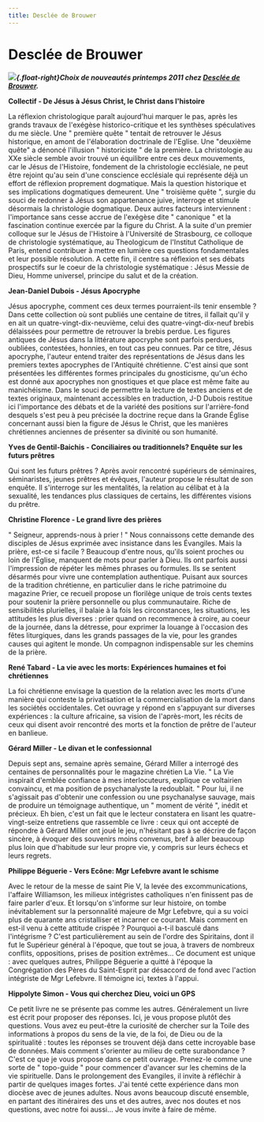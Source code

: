 ```yaml
---
title: Desclée de Brouwer
---
```


Desclée de Brouwer
==================

***![](/images/DDB.gif){.float-right}Choix de nouveautés printemps 2011 chez [Desclée de Brouwer](http://www.rue-des-livres.com/editeurs/347/desclee_de_brouwer.html).***

**Collectif - De Jésus à Jésus Christ, le Christ dans l'histoire**

La réflexion christologique paraît aujourd'hui marquer le pas, après les grands travaux de l'exégèse historico-critique et les synthèses spéculatives du me siècle. Une " première quête " tentait de retrouver le Jésus historique, en amont de l'élaboration doctrinale de l'Eglise. Une "deuxième quête" a dénoncé l'illusion " historiciste " de la première. La christologie au XXe siècle semble avoir trouvé un équilibre entre ces deux mouvements, car le Jésus de l'Histoire, fondement de la christologie ecclésiale, ne peut être rejoint qu'au sein d'une conscience ecclésiale qui représente déjà un effort de réflexion proprement dogmatique. Mais la question historique et ses implications dogmatiques demeurent. Une " troisième quête ", surgie du souci de redonner à Jésus son appartenance juive, interroge et stimule désormais la christologie dogmatique. Deux autres facteurs interviennent : l'importance sans cesse accrue de l'exégèse dite " canonique " et la fascination continue exercée par la figure du Christ. A la suite d'un premier colloque sur le Jésus de l'Histoire à l'Université de Strasbourg, ce colloque de christologie systématique, au Theologicum de l'Institut Catholique de Paris, entend contribuer à mettre en lumière ces questions fondamentales et leur possible résolution. A cette fin, il centre sa réflexion et ses débats prospectifs sur le coeur de la christologie systématique : Jésus Messie de Dieu, Homme universel, principe du salut et de la création.

**Jean-Daniel Dubois - Jésus Apocryphe**

Jésus apocryphe, comment ces deux termes pourraient-ils tenir ensemble ? Dans cette collection où sont publiés une centaine de titres, il fallait qu'il y en ait un quatre-vingt-dix-neuvième, celui des quatre-vingt-dix-neuf brebis délaissées pour permettre de retrouver la brebis perdue. Les figures antiques de Jésus dans la littérature apocryphe sont parfois perdues, oubliées, contestées, honnies, en tout cas peu connues. Par ce titre, Jésus apocryphe, l'auteur entend traiter des représentations de Jésus dans les premiers textes apocryphes de l'Antiquité chrétienne. C'est ainsi que sont présentées les différentes formes principales du gnosticisme, qu'un écho est donné aux apocryphes non gnostiques et que place est même faite au manichéisme. Dans le souci de permettre la lecture de textes anciens et de textes originaux, maintenant accessibles en traduction, J-D Dubois restitue ici l'importance des débats et de la variété des positions sur l'arrière-fond desquels s'est peu à peu précisée la doctrine reçue dans la Grande Église concernant aussi bien la figure de Jésus le Christ, que les manières chrétiennes anciennes de présenter sa divinité ou son humanité.

**Yves de Gentil-Baichis - Conciliaires ou traditionnels? Enquête sur les futurs prêtres**

Qui sont les futurs prêtres ? Après avoir rencontré supérieurs de séminaires, séminaristes, jeunes prêtres et évêques, l'auteur propose le résultat de son enquête. Il s'interroge sur les mentalités, la relation au célibat et à la sexualité, les tendances plus classiques de certains, les différentes visions du prêtre.

**Christine Florence - Le grand livre des prières**

" Seigneur, apprends-nous à prier ! " Nous connaissons cette demande des disciples de Jésus exprimée avec insistance dans les Évangiles. Mais la prière, est-ce si facile ? Beaucoup d'entre nous, qu'ils soient proches ou loin de l'Église, manquent de mots pour parler à Dieu. Ils ont parfois aussi l'impression de répéter les mêmes phrases ou formules. Ils se sentent désarmés pour vivre une contemplation authentique. Puisant aux sources de la tradition chrétienne, en particulier dans le riche patrimoine du magazine Prier, ce recueil propose un florilège unique de trois cents textes pour soutenir la prière personnelle ou plus communautaire. Riche de sensibilités plurielles, il balaie à la fois les circonstances, les situations, les attitudes les plus diverses : prier quand on recommence à croire, au coeur de la journée, dans la détresse, pour exprimer la louange à l'occasion des fêtes liturgiques, dans les grands passages de la vie, pour les grandes causes qui agitent le monde. Un compagnon indispensable sur les chemins de la prière.

**René Tabard - La vie avec les morts: Expériences humaines et foi chrétiennes**

La foi chrétienne envisage la question de la relation avec les morts d'une manière qui conteste la privatisation et la commercialisation de la mort dans les sociétés occidentales. Cet ouvrage y répond en s'appuyant sur diverses expériences : la culture africaine, sa vision de l'après-mort, les récits de ceux qui disent avoir rencontré des morts et la fonction de prêtre de l'auteur en banlieue.

**Gérard Miller - Le divan et le confessionnal**

Depuis sept ans, semaine après semaine, Gérard Miller a interrogé des centaines de personnalités pour le magazine chrétien La Vie. " La Vie inspirait d'emblée confiance à mes interlocuteurs, explique ce voltairien convaincu, et ma position de psychanalyste la redoublait. " Pour lui, il ne s'agissait pas d'obtenir une confession ou une psychanalyse sauvage, mais de produire un témoignage authentique, un " moment de vérité ", inédit et précieux. Eh bien, c'est un fait que le lecteur constatera en lisant les quatre-vingt-seize entretiens que rassemble ce livre : ceux qui ont accepté de répondre à Gérard Miller ont joué le jeu, n'hésitant pas à se décrire de façon sincère, à évoquer des souvenirs moins convenus, bref à aller beaucoup plus loin que d'habitude sur leur propre vie, y compris sur leurs échecs et leurs regrets.

**Philippe Béguerie - Vers Ecône: Mgr Lefebvre avant le schisme**

Avec le retour de la messe de saint Pie V, la levée des excommunications, l'affaire Williamson, les milieux intégristes catholiques n'en finissent pas de faire parler d'eux. Et lorsqu'on s'informe sur leur histoire, on tombe inévitablement sur la personnalité majeure de Mgr Lefebvre, qui a su voici plus de quarante ans cristalliser et incarner ce courant. Mais comment en est-il venu à cette attitude crispée ? Pourquoi a-t-il basculé dans l'intégrisme ? C'est particulièrement au sein de l'ordre des Spiritains, dont il fut le Supérieur général à l'époque, que tout se joua, à travers de nombreux conflits, oppositions, prises de position extrêmes... Ce document est unique : avec quelques autres, Philippe Béguerie a quitté à l'époque la Congrégation des Pères du Saint-Esprit par désaccord de fond avec l'action intégriste de Mgr Lefebvre. Il témoigne ici, textes à l'appui.

**Hippolyte Simon - Vous qui cherchez Dieu, voici un GPS**

Ce petit livre ne se présente pas comme les autres. Généralement un livre est écrit pour proposer des réponses. Ici, je vous propose plutôt des questions. Vous avez eu peut-être la curiosité de chercher sur la Toile des informations à propos du sens de la vie, de la foi, de Dieu ou de la spiritualité : toutes les réponses se trouvent déjà dans cette incroyable base de données. Mais comment s'orienter au milieu de cette surabondance ? C'est ce que je vous propose dans ce petit ouvrage. Prenez-le comme une sorte de " topo-guide " pour commencer d'avancer sur les chemins de la vie spirituelle. Dans le prolongement des Evangiles, il invite à réfléchir à partir de quelques images fortes. J'ai tenté cette expérience dans mon diocèse avec de jeunes adultes. Nous avons beaucoup discuté ensemble, en partant des itinéraires des uns et des autres, avec nos doutes et nos questions, avec notre foi aussi... Je vous invite à faire de même.
